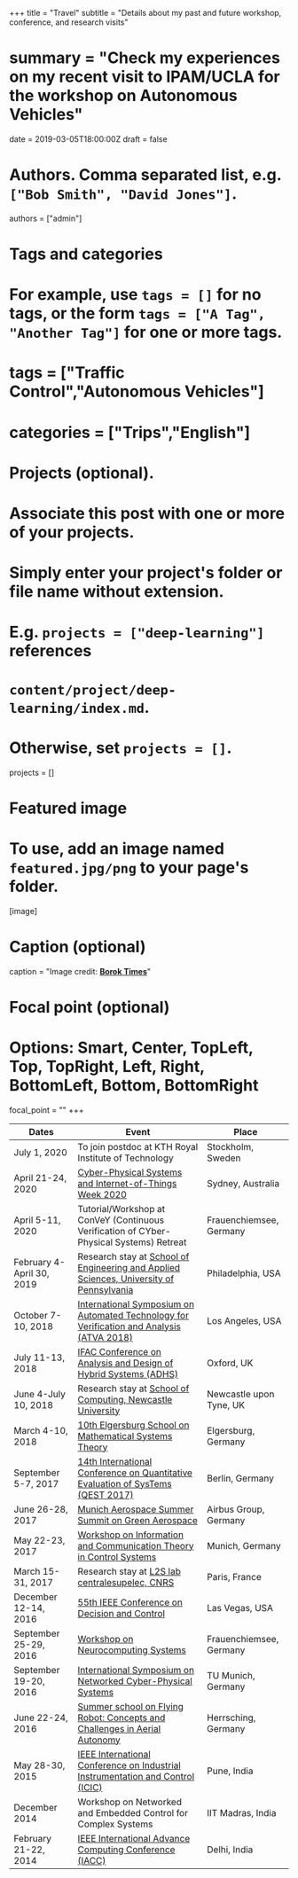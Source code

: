 +++
title = "Travel"
subtitle = "Details about my past and future workshop, conference, and research visits"
# summary = "Check my experiences on my recent visit to IPAM/UCLA for the workshop on Autonomous Vehicles"
date = 2019-03-05T18:00:00Z
draft = false

# Authors. Comma separated list, e.g. `["Bob Smith", "David Jones"]`.
authors = ["admin"]

# Tags and categories
# For example, use `tags = []` for no tags, or the form `tags = ["A Tag", "Another Tag"]` for one or more tags.
# tags = ["Traffic Control","Autonomous Vehicles"]
# categories = ["Trips","English"]

# Projects (optional).
#   Associate this post with one or more of your projects.
#   Simply enter your project's folder or file name without extension.
#   E.g. `projects = ["deep-learning"]` references 
#   `content/project/deep-learning/index.md`.
#   Otherwise, set `projects = []`.
projects = []

# Featured image
# To use, add an image named `featured.jpg/png` to your page's folder. 
[image]
  # Caption (optional)
  caption = "Image credit: [**Borok Times**]()"

  # Focal point (optional)
  # Options: Smart, Center, TopLeft, Top, TopRight, Left, Right, BottomLeft, Bottom, BottomRight
  focal_point = ""
+++


| Dates | Event | Place |
| --- |---| ---|
| July 1, 2020 | To join postdoc at KTH Royal Institute of Technology | Stockholm, Sweden|
| April 21-24, 2020 | [Cyber-Physical Systems and Internet-of-Things Week 2020](https://www.cse.unsw.edu.au/~cpsiot/cpsweek2020/index.html) | Sydney, Australia|
| April 5-11, 2020 | Tutorial/Workshop at ConVeY (Continuous Verification of CYber-Physical Systems) Retreat | Frauenchiemsee, Germany |
| February 4-April 30, 2019 | Research stay at [School of Engineering and Applied Sciences, University of Pennsylvania](https://www.seas.upenn.edu/) | Philadelphia, USA |
| October 7-10, 2018 | [International Symposium on Automated Technology for Verification and Analysis (ATVA 2018)](http://atva-conference.org/) | Los Angeles, USA |
| July 11-13, 2018 | [IFAC Conference on Analysis and Design of Hybrid Systems (ADHS)](https://www.cs.ox.ac.uk/conferences/ADHS18) | Oxford, UK |
| June 4-July 10, 2018 | Research stay at [School of Computing, Newcastle University](http://www.ncl.ac.uk/computing/) | Newcastle upon Tyne, UK|
| March 4-10, 2018 | [10th Elgersburg School on Mathematical Systems Theory](https://www.tu-ilmenau.de/math/forschung/tagungen/elgersburg-schools/elgersburg-school-2018/) | Elgersburg, Germany |
| September 5-7, 2017 | [14th International Conference on Quantitative Evaluation of SysTems (QEST 2017)](http://www.qest.org/qest2017/) | Berlin, Germany |
| June 26-28, 2017 | [Munich Aerospace Summer Summit on Green Aerospace](https://www.munich-aerospace.de/en/news-overview/372-munich-aerospace-summer-summit-green-aerospace-with-international-science-and-industry-representatives.html) | Airbus Group, Germany |
| May 22-23, 2017 | [Workshop on Information and Communication Theory in Control Systems](https://www.rcs.ei.tum.de/fileadmin/tueircs/www/icts2017/ProgramSheduleICTS2017.pdf) | Munich, Germany |
| March 15-31, 2017 | Research stay at [L2S lab centralesupelec, CNRS](http://www.l2s.centralesupelec.fr/en) | Paris, France |
| December 12-14, 2016 | [55th IEEE Conference on Decision and Control](http://cdc2016.ieeecss.org/) | Las Vegas, USA |
| September 25-29, 2016 | [Workshop on Neurocomputing Systems](https://www.nst.ei.tum.de/en/workshops-events/neurocomputing-systems/) | Frauenchiemsee, Germany |
| September 19-20, 2016 | [International Symposium on Networked Cyber-Physical Systems](https://www.ias.tum.de/events/events-single-view/?tx_ttnews%5Btt_news%5D=45&cHash=86567165d5f61784c7a74faf926a7bec) | TU Munich, Germany |
| June 22-24, 2016 | [Summer school on Flying Robot: Concepts and Challenges in Aerial Autonomy](https://www.munich-aerospace.de/en/news-overview/309-munich-aerospace-summer-school-flying-robots-with-research-and-industry-representatives.html) | Herrsching, Germany |
| May 28-30, 2015 | [IEEE International Conference on Industrial Instrumentation and Control (ICIC)](https://www.ieee.org/conferences_events/conferences/conferencedetails/index.html?Conf_ID=34660) | Pune, India |
| December 2014 | Workshop on Networked and Embedded Control for Complex Systems | IIT Madras, India |
| February 21-22, 2014 | [IEEE International Advance Computing Conference (IACC)](http://gdeepak.com/iacc14/index.html) | Delhi, India |
